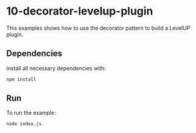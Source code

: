 # 10-decorator-levelup-plugin

This examples shows how to use the decorator pattern to build a LevelUP plugin.

## Dependencies

Install all necessary dependencies with:

```bash
npm install
```

## Run

To run the example:

```bash
node index.js
```
